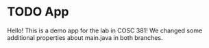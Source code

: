# TODO App
Hello! This is a demo app for the lab in COSC 381!
We changed some additional properties about main.java in both branches.
